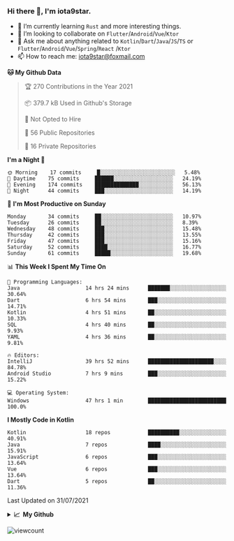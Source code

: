 ### Hi there 👋, I'm iota9star.

- 🌱 I’m currently learning `Rust` and more interesting things.
- 👯 I’m looking to collaborate on `Flutter`/`Android`/`Vue`/`Ktor`
- 💬 Ask me about anything related to `Kotlin`/`Dart`/`Java`/`JS`/`TS` or `Flutter`/`Android`/`Vue`/`Spring`/`React`
  /`Ktor`
- 📫 How to reach me: [iota9star@foxmail.com](iota9star@foxmail.com)



<!--START_SECTION:waka-->
**🐱 My Github Data** 

> 🏆 270 Contributions in the Year 2021
 > 
> 📦 379.7 kB Used in Github's Storage 
 > 
> 🚫 Not Opted to Hire
 > 
> 📜 56 Public Repositories 
 > 
> 🔑 16 Private Repositories  
 > 
**I'm a Night 🦉** 

```text
🌞 Morning    17 commits     █░░░░░░░░░░░░░░░░░░░░░░░░   5.48% 
🌆 Daytime    75 commits     ██████░░░░░░░░░░░░░░░░░░░   24.19% 
🌃 Evening    174 commits    ██████████████░░░░░░░░░░░   56.13% 
🌙 Night      44 commits     ███░░░░░░░░░░░░░░░░░░░░░░   14.19%

```
📅 **I'm Most Productive on Sunday** 

```text
Monday       34 commits     ██░░░░░░░░░░░░░░░░░░░░░░░   10.97% 
Tuesday      26 commits     ██░░░░░░░░░░░░░░░░░░░░░░░   8.39% 
Wednesday    48 commits     ███░░░░░░░░░░░░░░░░░░░░░░   15.48% 
Thursday     42 commits     ███░░░░░░░░░░░░░░░░░░░░░░   13.55% 
Friday       47 commits     ███░░░░░░░░░░░░░░░░░░░░░░   15.16% 
Saturday     52 commits     ████░░░░░░░░░░░░░░░░░░░░░   16.77% 
Sunday       61 commits     █████░░░░░░░░░░░░░░░░░░░░   19.68%

```


📊 **This Week I Spent My Time On** 

```text
💬 Programming Languages: 
Java                     14 hrs 24 mins      ███████░░░░░░░░░░░░░░░░░░   30.64% 
Dart                     6 hrs 54 mins       ███░░░░░░░░░░░░░░░░░░░░░░   14.71% 
Kotlin                   4 hrs 51 mins       ██░░░░░░░░░░░░░░░░░░░░░░░   10.33% 
SQL                      4 hrs 40 mins       ██░░░░░░░░░░░░░░░░░░░░░░░   9.93% 
YAML                     4 hrs 36 mins       ██░░░░░░░░░░░░░░░░░░░░░░░   9.81%

🔥 Editors: 
IntelliJ                 39 hrs 52 mins      █████████████████████░░░░   84.78% 
Android Studio           7 hrs 9 mins        ███░░░░░░░░░░░░░░░░░░░░░░   15.22%

💻 Operating System: 
Windows                  47 hrs 1 min        █████████████████████████   100.0%

```

**I Mostly Code in Kotlin** 

```text
Kotlin                   18 repos            ██████████░░░░░░░░░░░░░░░   40.91% 
Java                     7 repos             ████░░░░░░░░░░░░░░░░░░░░░   15.91% 
JavaScript               6 repos             ███░░░░░░░░░░░░░░░░░░░░░░   13.64% 
Vue                      6 repos             ███░░░░░░░░░░░░░░░░░░░░░░   13.64% 
Dart                     5 repos             ██░░░░░░░░░░░░░░░░░░░░░░░   11.36%

```



 Last Updated on 31/07/2021
<!--END_SECTION:waka-->

<details>
  <summary><b>📈&nbsp;&nbsp;My Github</b></summary>
  <br>
  <img src='https://github-profile-trophy.vercel.app/?username=iota9star'>
  <img src='https://bad-apple-github-readme.vercel.app/api?show_bg=1&username=iota9star&hide_title=true'>
  <img src='http://cr-skills-chart-widget.azurewebsites.net/api/api?username=iota9star'>
</details>


![viewcount](https://count.getloli.com/get/@iota9star?theme=rule34)
